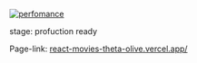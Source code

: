 [![perfomance](https://i.imgur.com/3vS4v2p.png "perfomance")](https://i.imgur.com/3vS4v2p.png "perfomance")

stage: profuction ready

Page-link: [react-movies-theta-olive.vercel.app/](https://react-movies-theta-olive.vercel.app/)
